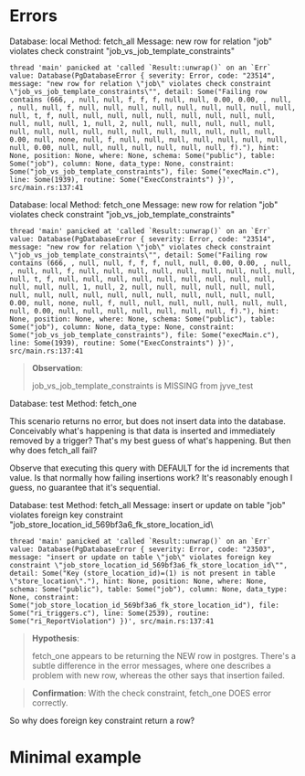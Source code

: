 # Errors

Database: local
Method: fetch_all
Message: new row for relation \"job\" violates check constraint \"job_vs_job_template_constraints\"

```
thread 'main' panicked at 'called `Result::unwrap()` on an `Err` value: Database(PgDatabaseError { severity: Error, code: "23514", message: "new row for relation \"job\" violates check constraint \"job_vs_job_template_constraints\"", detail: Some("Failing row contains (666, , null, null, f, f, f, null, null, 0.00, 0.00, , null, , null, null, f, null, null, null, null, null, null, null, null, null, null, t, f, null, null, null, null, null, null, null, null, null, null, null, null, 1, null, 2, null, null, null, null, null, null, null, null, null, null, null, null, null, null, null, null, null, 0.00, null, none, null, f, null, null, null, null, null, null, null, null, 0.00, null, null, null, null, null, null, null, f)."), hint: None, position: None, where: None, schema: Some("public"), table: Some("job"), column: None, data_type: None, constraint: Some("job_vs_job_template_constraints"), file: Some("execMain.c"), line: Some(1939), routine: Some("ExecConstraints") })', src/main.rs:137:41
```

Database: local
Method: fetch_one
Message: new row for relation \"job\" violates check constraint \"job_vs_job_template_constraints\"

```
thread 'main' panicked at 'called `Result::unwrap()` on an `Err` value: Database(PgDatabaseError { severity: Error, code: "23514", message: "new row for relation \"job\" violates check constraint \"job_vs_job_template_constraints\"", detail: Some("Failing row contains (666, , null, null, f, f, f, null, null, 0.00, 0.00, , null, , null, null, f, null, null, null, null, null, null, null, null, null, null, t, f, null, null, null, null, null, null, null, null, null, null, null, null, 1, null, 2, null, null, null, null, null, null, null, null, null, null, null, null, null, null, null, null, null, 0.00, null, none, null, f, null, null, null, null, null, null, null, null, 0.00, null, null, null, null, null, null, null, f)."), hint: None, position: None, where: None, schema: Some("public"), table: Some("job"), column: None, data_type: None, constraint: Some("job_vs_job_template_constraints"), file: Some("execMain.c"), line: Some(1939), routine: Some("ExecConstraints") })', src/main.rs:137:41
```

> **Observation**:
> 
> job_vs_job_template_constraints is MISSING from jyve_test

Database: test
Method: fetch_one

This scenario returns no error, but does not insert data into the database. Conceivably what's happening is that
data is inserted and immediately removed by a trigger? That's my best guess of what's happening. But then why
does fetch_all fail?

Observe that executing this query with DEFAULT for the id increments that value. Is that normally how failing 
insertions work? It's reasonably enough I guess, no guarantee that it's sequential.

Database: test
Method: fetch_all
Message: insert or update on table \"job\" violates foreign key constraint \"job_store_location_id_569bf3a6_fk_store_location_id\

```
thread 'main' panicked at 'called `Result::unwrap()` on an `Err` value: Database(PgDatabaseError { severity: Error, code: "23503", message: "insert or update on table \"job\" violates foreign key constraint \"job_store_location_id_569bf3a6_fk_store_location_id\"", detail: Some("Key (store_location_id)=(1) is not present in table \"store_location\"."), hint: None, position: None, where: None, schema: Some("public"), table: Some("job"), column: None, data_type: None, constraint: Some("job_store_location_id_569bf3a6_fk_store_location_id"), file: Some("ri_triggers.c"), line: Some(2539), routine: Some("ri_ReportViolation") })', src/main.rs:137:41
```

> **Hypothesis**:
>
> fetch_one appears to be returning the NEW row in postgres. There's a subtle difference in the error messages,
> where one describes a problem with new row, whereas the other says that insertion failed.


> **Confirmation**: With the check constraint, fetch_one DOES error correctly.

So why does foreign key constraint return a row?

# Minimal example


